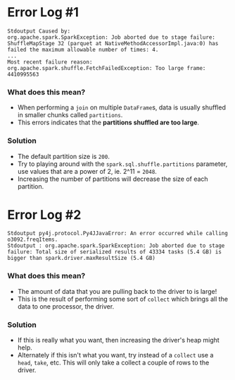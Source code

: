 
# Error Log #1
```
Stdoutput Caused by: 
org.apache.spark.SparkException: Job aborted due to stage failure: ShuffleMapStage 32 (parquet at NativeMethodAccessorImpl.java:0) has failed the maximum allowable number of times: 4. 
...
Most recent failure reason: org.apache.spark.shuffle.FetchFailedException: Too large frame: 4410995563
```
### What does this mean?
* When performing a `join` on multiple `DataFrame`s, data is usually shuffled in smaller chunks called `partitions`. 
* This errors indicates that the **partitions shuffled are too large**.

### Solution
* The default partition size is `200`. 
* Try to playing around with the `spark.sql.shuffle.partitions` parameter, use values that are a power of 2, ie. 2^11 = `2048`.
* Increasing the number of partitions will decrease the size of each partition.

# Error Log #2
```
Stdoutput py4j.protocol.Py4JJavaError: An error occurred while calling o3092.freqItems.
Stdoutput : org.apache.spark.SparkException: Job aborted due to stage failure: Total size of serialized results of 43334 tasks (5.4 GB) is bigger than spark.driver.maxResultSize (5.4 GB)
```
### What does this mean?
* The amount of data that you are pulling back to the driver to is large!
* This is the result of performing some sort of `collect` which brings all the data to one processor, the driver.

### Solution
* If this is really what you want, then increasing the driver's heap might help.
* Alternately if this isn't what you want, try instead of a `collect` use a `head`, `take`, etc. This will only take a collect a couple of rows to the driver.


```python

```

